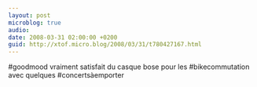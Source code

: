 ```yaml
---
layout: post
microblog: true
audio: 
date: 2008-03-31 02:00:00 +0200
guid: http://xtof.micro.blog/2008/03/31/t780427167.html
---
```

#goodmood vraiment satisfait du casque bose pour les #bikecommutation avec quelques #concertsàemporter
